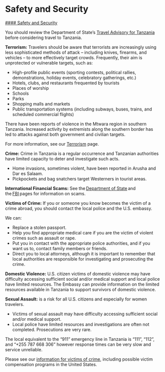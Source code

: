# Safety and Security

[#### Safety and Security](javascript:void(0); "Safety and Security")

You should review the Department of State’s [Travel Advisory for Tanzania](https://travel.state.gov/content/travel/en/traveladvisories/traveladvisories/tanzania-travel-advisory.html) before considering travel to Tanzania.

**Terrorism:** Travelers should be aware that terrorists are increasingly using less sophisticated methods of attack – including knives, firearms, and vehicles – to more effectively target crowds. Frequently, their aim is unprotected or vulnerable targets, such as:

* High-profile public events (sporting contests, political rallies, demonstrations, holiday events, celebratory gatherings, etc.)
* Hotels, clubs, and restaurants frequented by tourists
* Places of worship
* Schools
* Parks
* Shopping malls and markets
* Public transportation systems (including subways, buses, trains, and scheduled commercial flights)

There have been reports of violence in the Mtwara region in southern Tanzania. Increased activity by extremists along the southern border has led to attacks against both government and civilian targets.

For more information, see our [Terrorism](https://travel.state.gov/content/travel/en/international-travel/emergencies/terrorism.html) page.

**Crime:** Crime in Tanzania is a regular occurrence and Tanzanian authorities have limited capacity to deter and investigate such acts.

* Home invasions, sometimes violent, have been reported in Arusha and Dar es Salaam.
* Pickpockets and bag snatchers target Westerners in tourist areas.

**International Financial Scams:** See the [Department of State](http://travel.state.gov/content/passports/en/emergencies/scams.html) and the [FBI](https://www.fbi.gov/scams-safety/fraud) pages for information on scams.

**Victims of Crime:** If you or someone you know becomes the victim of a crime abroad, you should contact the local police and the U.S. embassy.

We can:

* Replace a stolen passport.
* Help you find appropriate medical care if you are the victim of violent crimes such as assault or rape.
* Put you in contact with the appropriate police authorities, and if you want us to, contact family members or friends.
* Direct you to local attorneys, although it is important to remember that local authorities are responsible for investigating and prosecuting the crime.

**Domestic Violence:** U.S. citizen victims of domestic violence may have difficulty accessing sufficient social and/or medical support and local police have limited resources. The Embassy can provide information on the limited resources available in Tanzania to support survivors of domestic violence.

**Sexual Assault:** is a risk for all U.S. citizens and especially for women travelers.

* Victims of sexual assault may have difficulty accessing sufficient social and/or medical support.
* Local police have limited resources and investigations are often not completed. Prosecutions are very rare.

The local equivalent to the “911” emergency line in Tanzania is “111”, “112”, and “+255 787 668 306” however response times can be very slow and service unreliable.

Please see our [information for victims of crime](http://travel.state.gov/content/passports/english/emergencies/victims.html), including possible victim compensation programs in the United States.